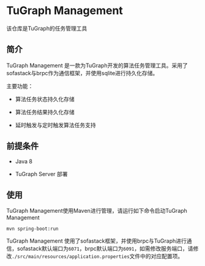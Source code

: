 # TuGraph Management

该仓库是TuGraph的任务管理工具

## 简介

TuGraph Management 是一款为TuGraph开发的算法任务管理工具。采用了sofastack与brpc作为通信框架，并使用sqlite进行持久化存储。

主要功能：

- 算法任务状态持久化存储

- 算法任务结果持久化存储

- 延时触发与定时触发算法任务支持

## 前提条件

- Java 8

- TuGraph Server 部署

## 使用

TuGraph Management使用Maven进行管理，请运行如下命令启动TuGraph Management

`mvn spring-boot:run`

TuGraph Management 使用了sofastack框架，并使用brpc与TuGraph进行通信，sofastack默认端口为`6071`，brpc默认端口为`6091`，如需修改服务端口，请修改`./src/main/resources/application.properties`文件中的对应配置项。

